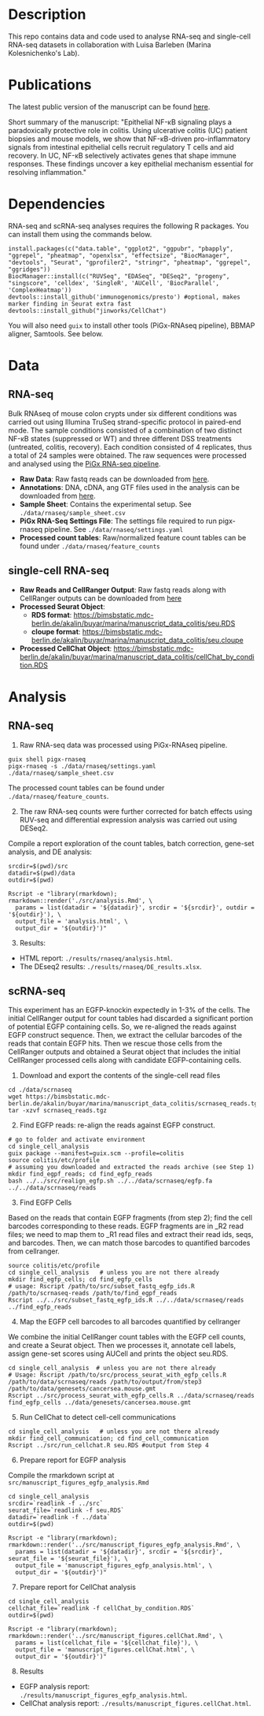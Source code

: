 # Description

This repo contains data and code used to analyse RNA-seq and single-cell RNA-seq datasets 
in collaboration with Luisa Barleben (Marina Kolesnichenko's Lab). 

# Publications

The latest public version of the manuscript can be found [here](https://www.researchsquare.com/article/rs-5431057/v1). 

Short summary of the manuscript: 
"Epithelial NF-κB signaling plays a paradoxically protective role in colitis. Using ulcerative colitis (UC) patient biopsies and mouse models, we show that NF-κB-driven pro-inflammatory signals from intestinal epithelial cells recruit regulatory T cells and aid recovery. In UC, NF-κB selectively activates genes that shape immune responses. These findings uncover a key epithelial mechanism essential for resolving inflammation." 

# Dependencies

RNA-seq and scRNA-seq analyses requires the following R packages. You can install them using the commands below.

```
install.packages(c("data.table", "ggplot2", "ggpubr", "pbapply", "ggrepel", "pheatmap", "openxlsx", "effectsize", "BiocManager", "devtools", "Seurat", "gprofiler2", "stringr", "pheatmap", "ggrepel", "ggridges"))
BiocManager::install(c("RUVSeq", "EDASeq", "DESeq2", "progeny", "singscore", 'celldex', 'SingleR', 'AUCell', 'BiocParallel', 'ComplexHeatmap'))
devtools::install_github('immunogenomics/presto') #optional, makes marker finding in Seurat extra fast 
devtools::install_github("jinworks/CellChat") 
```

You will also need `guix` to install other tools (PiGx-RNAseq pipeline), BBMAP aligner, Samtools. See below. 

# Data

## RNA-seq 

Bulk RNAseq of mouse colon crypts under six different conditions was carried out using Illumina TruSeq strand-specific protocol in paired-end mode.
The sample conditions consisted of a combination of two distinct NF-κB states (suppressed or WT) and three different DSS treatments (untreated, colitis, recovery). 
Each condition consisted of 4 replicates, thus a total of 24 samples were obtained. The raw sequences were processed and analysed using the [PiGx RNA-seq pipeline](https://github.com/BIMSBbioinfo/pigx_rnaseq).

  - **Raw Data**: Raw fastq reads can be downloaded from [here](https://bimsbstatic.mdc-berlin.de/akalin/buyar/marina/manuscript_data_colitis/rnaseq_reads.tgz). 
  - **Annotations**: DNA, cDNA, ang GTF files used in the analysis can be downloaded from [here](https://bimsbstatic.mdc-berlin.de/akalin/buyar/marina/manuscript_data_colitis/annotations.tgz). 
  - **Sample Sheet**: Contains the experimental setup. See `./data/rnaseq/sample_sheet.csv`
  - **PiGx RNA-Seq Settings File**: The settings file required to run pigx-rnaseq pipeline. See `./data/rnaseq/settings.yaml` 
  - **Processed count tables**: Raw/normalized feature count tables can be found under `./data/rnaseq/feature_counts`
  
## single-cell RNA-seq

  - **Raw Reads and CellRanger Output**: Raw fastq reads along with CellRanger outputs can be downloaded from [here](https://bimsbstatic.mdc-berlin.de/akalin/buyar/marina/manuscript_data_colitis/scrnaseq_reads.tgz)
  - **Processed Seurat Object**:
      - **RDS format**: https://bimsbstatic.mdc-berlin.de/akalin/buyar/marina/manuscript_data_colitis/seu.RDS
      - **cloupe format**: https://bimsbstatic.mdc-berlin.de/akalin/buyar/marina/manuscript_data_colitis/seu.cloupe
  - **Processed CellChat Object**: https://bimsbstatic.mdc-berlin.de/akalin/buyar/marina/manuscript_data_colitis/cellChat_by_condition.RDS

# Analysis 

## RNA-seq 

1. Raw RNA-seq data was processed using PiGx-RNAseq pipeline. 

```
guix shell pigx-rnaseq
pigx-rnaseq -s ./data/rnaseq/settings.yaml ./data/rnaseq/sample_sheet.csv
```

The processed count tables can be found under `./data/rnaseq/feature_counts`. 

2. The raw RNA-seq counts were further corrected for batch effects using RUV-seq and differential expression analysis was carried out using DESeq2. 

Compile a report exploration of the count tables, batch correction, gene-set analysis, and DE analysis:

```
srcdir=$(pwd)/src
datadir=$(pwd)/data 
outdir=$(pwd)

Rscript -e "library(rmarkdown); rmarkdown::render('./src/analysis.Rmd', \
  params = list(datadir = '${datadir}', srcdir = '${srcdir}', outdir = '${outdir}'), \
  output_file = 'analysis.html', \
  output_dir = '${outdir}')"
```

3. Results: 

- HTML report:  `./results/rnaseq/analysis.html`. 
- The DEseq2 results: `./results/rnaseq/DE_results.xlsx`. 

## scRNA-seq

This experiment has an EGFP-knockin expectedly in 1-3% of the cells. The initial CellRanger output for count tables had discarded a significant portion of potential EGFP containing cells. 
So, we re-aligned the reads against EGFP construct sequence. Then, we extract the cellular barcodes of the reads that contain EGFP hits. 
Then we rescue those cells from the CellRanger outputs and obtained a Seurat object that includes the initial CellRanger processed cells along with candidate EGFP-containing cells.

1. Download and export the contents of the single-cell read files

```
cd ./data/scrnaseq
wget https://bimsbstatic.mdc-berlin.de/akalin/buyar/marina/manuscript_data_colitis/scrnaseq_reads.tgz
tar -xzvf scrnaseq_reads.tgz
```

2. Find EGFP reads: re-align the reads against EGFP construct. 

```
# go to folder and activate environment
cd single_cell_analysis 
guix package --manifest=guix.scm --profile=colitis
source colitis/etc/profile
# assuming you downloaded and extracted the reads archive (see Step 1)
mkdir find_egpf_reads; cd find_egfp_reads
bash ../../src/realign_egfp.sh ../../data/scrnaseq/egfp.fa ../../data/scrnaseq/reads 
```

3. Find EGFP Cells

Based on the reads that contain EGFP fragments (from step 2); find the cell barcodes corresponding to these reads.
EGFP fragments are in _R2 read files; we need to map them to _R1 read files and extract their read ids, seqs, and barcodes.
Then, we can match those barcodes to quantified barcodes from cellranger.

```
source colitis/etc/profile 
cd single_cell_analysis   # unless you are not there already 
mkdir find_egfp_cells; cd find_egfp_cells
# usage: Rscript /path/to/src/subset_fastq_egfp_ids.R  /path/to/scrnaseq-reads /path/to/find_egpf_reads 
Rscript ../../src/subset_fastq_egfp_ids.R ../../data/scrnaseq/reads ../find_egfp_reads 
```

4. Map the EGFP cell barcodes to all barcodes quantified by cellranger
   
We combine the initial CellRanger count tables with the EGFP cell counts, and create a Seurat object. 
Then we processes it, annotate cell labels, assign gene-set scores using AUCell and prints the object seu.RDS. 

```
cd single_cell_analysis  # unless you are not there already 
# Usage: Rscript /path/to/src/process_seurat_with_egfp_cells.R /path/to/data/scrnaseq/reads /path/to/output/from/step3 /path/to/data/genesets/cancersea.mouse.gmt
Rscript ../src/process_seurat_with_egfp_cells.R ../data/scrnaseq/reads find_egfp_cells ../data/genesets/cancersea.mouse.gmt
```

5. Run CellChat to detect cell-cell communications

```
cd single_cell_analysis   # unless you are not there already 
mkdir find_cell_communication; cd find_cell_communication
Rscript ../src/run_cellchat.R seu.RDS #output from Step 4
```

6. Prepare report for EGFP analysis 

Compile the rmarkdown script at `src/manuscript_figures_egfp_analysis.Rmd`

```
cd single_cell_analysis
srcdir=`readlink -f ../src` 
seurat_file=`readlink -f seu.RDS`
datadir=`readlink -f ../data`
outdir=$(pwd)

Rscript -e "library(rmarkdown); rmarkdown::render('../src/manuscript_figures_egfp_analysis.Rmd', \
  params = list(datadir = '${datadir}', srcdir = '${srcdir}', seurat_file = '${seurat_file}'), \
  output_file = 'manuscript_figures_egfp_analysis.html', \
  output_dir = '${outdir}')"
```


7. Prepare report for CellChat analysis 

```
cd single_cell_analysis
cellchat_file=`readlink -f cellChat_by_condition.RDS`
outdir=$(pwd)

Rscript -e "library(rmarkdown); rmarkdown::render('../src/manuscript_figures.cellChat.Rmd', \
  params = list(cellchat_file = '${cellchat_file}'), \
  output_file = 'manuscript_figures.cellChat.html', \
  output_dir = '${outdir}')"
```


8. Results

- EGFP analysis report: `./results/manuscript_figures_egfp_analysis.html`. 
- CellChat analysis report: `./results/manuscript_figures.cellChat.html`. 










  
